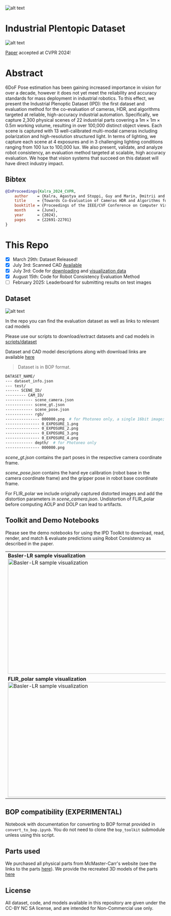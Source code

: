 ![alt text](assets/image.png)

# Industrial Plentopic Dataset

![alt text](assets/teaser.png)

[Paper](https://openaccess.thecvf.com/content/CVPR2024/html/Kalra_Towards_Co-Evaluation_of_Cameras_HDR_and_Algorithms_for_Industrial-Grade_6DoF_CVPR_2024_paper.html) accepted at CVPR 2024!


# Abstract
6DoF Pose estimation has been gaining increased importance in vision for over a decade, however it does not yet meet the reliability and accuracy standards for mass deployment in industrial robotics. To this effect, we present the Industrial Plenoptic Dataset (IPD): the first dataset and evaluation method for the co-evaluation of cameras, HDR, and algorithms targeted at reliable, high-accuracy industrial automation. Specifically, we capture 2,300 physical scenes of 22 industrial parts covering a $1m\times 1m\times 0.5m$ working volume, resulting in over 100,000 distinct object views. Each scene is captured with 13 well-calibrated multi-modal cameras including polarization and high-resolution structured light. In terms of lighting, we capture each scene at 4 exposures and in 3 challenging lighting conditions ranging from 100 lux to 100,000 lux. We also present, validate, and analyze robot consistency, an evaluation method targeted at scalable, high accuracy evaluation. We hope that vision systems that succeed on this dataset will have direct industry impact. 

## Bibtex
```bibtex
@InProceedings{Kalra_2024_CVPR,
    author    = {Kalra, Agastya and Stoppi, Guy and Marin, Dmitrii and Taamazyan, Vage and Shandilya, Aarrushi and Agarwal, Rishav and Boykov, Anton and Chong, Tze Hao and Stark, Michael},
    title     = {Towards Co-Evaluation of Cameras HDR and Algorithms for Industrial-Grade 6DoF Pose Estimation},
    booktitle = {Proceedings of the IEEE/CVF Conference on Computer Vision and Pattern Recognition (CVPR)},
    month     = {June},
    year      = {2024},
    pages     = {22691-22701}
}
```

# This Repo

- [x] March 29th: Dataset Released!
- [x] July 3rd: Scanned CAD [Available](Dataset.md#model-table-with-download-links)
- [x] July 3rd: Code for [downloading](./scripts/dataset/README.md) and [visualization data](./render.ipynb)
- [x] August 15th: Code for Robot Consistency Evaluation Method
- [ ] February 2025: Leaderboard for submitting results on test images

## Dataset
![alt text](assets/dataset.png)

In the repo you can find the evaluation dataset as well as links to relevant cad models

Please use our scripts to download/extract datasets and cad models in [scripts/dataset](./scripts/dataset/README.md)

Dataset and CAD model descriptions along with download links are available [here](Dataset.md)

> Dataset is in BOP format.
```bash
DATASET_NAME/
--- dataset_info.json
--- test/
------ SCENE_ID/
--------- CAM_ID/
------------ scene_camera.json
------------ scene_gt.json
------------ scene_pose.json
------------ rgb/
--------------- 000000.png  # for Photoneo only, a single 16bit image; we don't provide separate exposures for Photoneo
--------------- 0_EXPOSURE_1.png
--------------- 0_EXPOSURE_2.png
--------------- 0_EXPOSURE_3.png
--------------- 0_EXPOSURE_4.png
------------ depth/  # for Photoneo only
--------------- 000000.png
```
_scene_gt.json_ contains the part poses in the respective camera coordinate frame. 

_scene_pose.json_ contains the hand eye calibration (robot base in the camera coordinate frame) and the gripper pose in robot base coordinate frame.

For FLIR_polar we include originally captured distorted images and add the distortion parameters in _scene_camera.json_. Undistortion of FLIR_polar before computing AOLP and DOLP can lead to artifacts. 

## Toolkit and Demo Notebooks

Please see the demo notebooks for using the IPD Toolkit to download, read, render, and match & evaluate predictions using Robot Consistency as described in the paper.

<table>
    <tr>
        <td> 
            <b>Basler-LR sample visualization</b>
            <img src="assets/render/dataset_basket_0_Basler-LR.png"  alt="Basler-LR sample visualization" width = 640px height = 360px >
        </td>
        <td> 
            <b>Basler-HR sample visualization</b>
            <img src="assets/render/dataset_basket_4_Basler-HR.png"  alt="Basler-HR sample visualization" width = 640px height = 360px >
        </td>
    </tr> 
    <tr>
        <td> 
            <b>FLIR_polar sample visualization</b>
            <img src="assets/render/dataset_darkbg_3_FLIR_polar.png"  alt="Basler-LR sample visualization" width = 640px height = 360px >
        </td>
        <td> 
            <b>Photoneo sample visualization</b>
            <img src="assets/render/dataset_texturedbg_4_Photoneo.png"  alt="Basler-HR sample visualization" width = 640px height = 360px >
        </td>
    </tr>
</table>

## BOP compatibility (EXPERIMENTAL)
Notebook with documentation for converting to BOP format provided in `convert_to_bop.ipynb`. You do not need to clone the `bop_toolkit` submodule unless using this script.

## Parts used

We purchased all physical parts from McMaster-Carr's website (see the links to the parts [here](Parts.md)). We provide the recreated 3D models of the parts [here](Dataset.md)

## License

All dataset, code, and models available in this repository are given under the CC-BY NC SA license, and are intended for Non-Commercial use only. 
